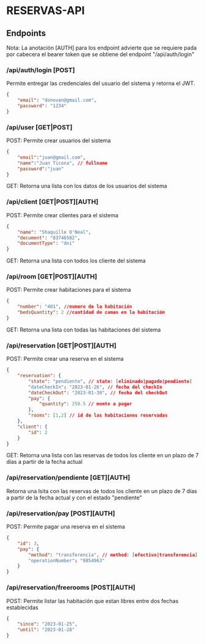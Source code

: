 # RESERVAS-API
## Endpoints
Nota: La anotación [AUTH] para los endpoint advierte que se requiere pada por cabecera el bearer token que se obtiene del endpoint "/api/auth/login"
### /api/auth/login [POST]
Permite entregar las credenciales del usuario del sistema y retorna el JWT.
```json
{
    "email": "donovan@gmail.com",
    "password": "1234"
}
```

### /api/user [GET|POST]
POST: Permite crear usuarios del sistema
```json
{
    "email":"juan@gmail.com",
    "name":"Juan Ticona", // fullname
    "password":"juan"
}
```
GET: Retorna una lista con los datos de los usuarios del sistema

### /api/client [GET|POST][AUTH]
POST: Permite crear clientes para el sistema
```json
{
    "name": "Shaquille O'Neal",
    "document": "83746582",
    "documentType": "dni"
}
```
GET: Retorna una lista con todos los cliente del sistema

### /api/room [GET|POST][AUTH]
POST: Permite crear habitaciones para el sistema
```json
{
    "number": "401", //numero de la habitación
    "bedsQuantity": 2 //cantidad de camas en la habitación
}
```
GET: Retorna una lista con todas las habitaciones del sistema

### /api/reservation [GET|POST][AUTH]
POST: Permite crear una reserva en el sistema
```json
{
    "reservation": {
        "state": "pendiente", // state: [eliminado|pagado|pendiente]
        "dateCheckIn": "2023-01-26", // fecha del checkIn
        "dateCheckOut": "2023-01-30", // fecha del checkOut
        "pay": {
            "quantity": 250.5 // monto a pagar
        },
        "rooms": [1,2] // id de las habitaciones reservadas
    },
    "client": {
        "id": 2
    }
}
```
GET: Retorna una lista con las reservas de todos los cliente en un plazo de 7 días a partir de la fecha actual

### /api/reservation/pendiente [GET][AUTH]
Retorna una lsita con las reservas de todos los cliente en un plazo de 7 días a partir de la fecha actual y con el estado "pendiente"

### /api/reservation/pay [POST][AUTH]
POST: Permite pagar una reserva en el sistema
```json
{
    "id": 3,
    "pay": {
        "method": "transferencia", // method: [efectivo|transferencia]
        "operationNumber": "0854963"
    }
}
```

### /api/reservation/freerooms [POST][AUTH]
POST: Permite listar las habitación que estan libres entre dos fechas establecidas
```json
{
    "since": "2023-01-25",
    "until": "2023-01-28"
}
```